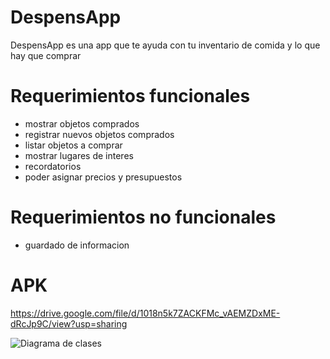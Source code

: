 # DespensApp
DespensApp es una app que te ayuda con tu inventario de comida y lo que hay que comprar

# Requerimientos funcionales
- mostrar objetos comprados
- registrar nuevos objetos comprados
- listar objetos a comprar
- mostrar lugares de interes
- recordatorios
- poder asignar precios y presupuestos
# Requerimientos no funcionales
- guardado de informacion
# APK
https://drive.google.com/file/d/1018n5k7ZACKFMc_vAEMZDxME-dRcJp9C/view?usp=sharing

![Diagrama de clases](https://imgur.com/g09WH0K)

